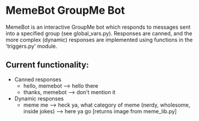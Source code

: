 # MemeBot GroupMe Bot

MemeBot is an interactive GroupMe bot which responds to messages sent into a specified group (see global_vars.py). Responses are canned, and the more complex (dynamic) responses are implemented using functions in the 'triggers.py' module. 

## Current functionality:

* Canned responses
	* hello, memebot --> hello there
	* thanks, memebot --> don't mention it
* Dynamic responses
	* meme me --> heck ya, what category of meme (nerdy, wholesome, inside jokes) --> here ya go [returns image from meme_lib.py]
